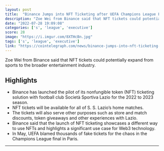 ```yaml
---
layout: post
title:  "Binance Jumps into NFT Ticketing after UEFA Champions League Fiasco. Is NFT Ticketing the Future of Nfts?"
description: "Zoe Wei from Binance said that NFT tickets could potentially expand from sports to the broader entertainment industry."
date: "2022-07-28 19:09:08"
categories: ['s', 'league', 'executive']
score: 28
image: "https://i.imgur.com/8XTHcBn.jpg"
tags: ['s', 'league', 'executive']
link: "https://cointelegraph.com/news/binance-jumps-into-nft-ticketing-after-uefa-league-fiasco"
---
```


Zoe Wei from Binance said that NFT tickets could potentially expand from sports to the broader entertainment industry.

## Highlights

- Binance has launched the pilot of its nonfungible token (NFT) ticketing solution with football club Società Sportiva Lazio for the 2022 to 2023 season.
- NFT tickets will be available for all of S. S. Lazio’s home matches.
- The tickets will also serve other purposes such as store and match discounts, token giveaways and other experiences with Lazio.
- Binance said that the launch of NFT ticketing showcases a different way to use NFTs and highlights a significant use case for Web3 technology.
- In May, UEFA blamed thousands of fake tickets for the chaos in the Champions League final in Paris.

---
